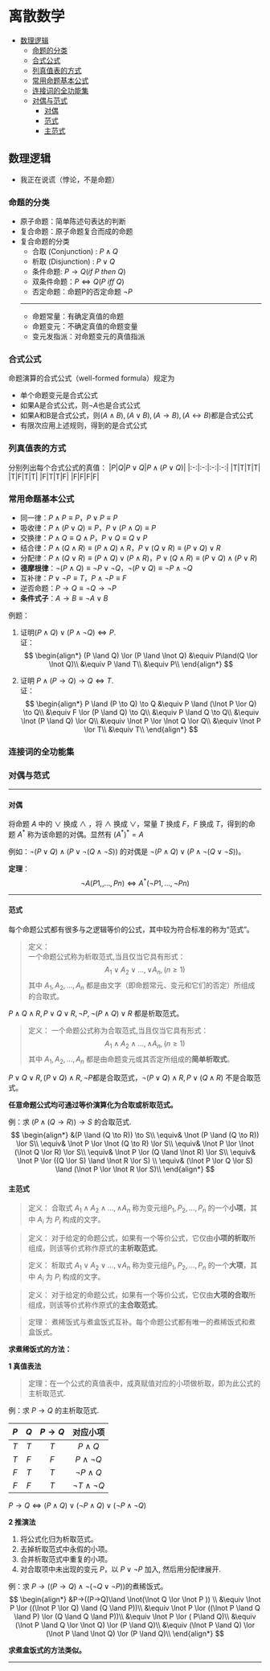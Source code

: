 <!-- 离散数学 -->
<meta name="viewport" content="width=device-width, initial-scale=1.0">

# 离散数学 <!-- omit in toc -->
- [数理逻辑](#数理逻辑)
  - [命题的分类](#命题的分类)
  - [合式公式](#合式公式)
  - [列真值表的方式](#列真值表的方式)
  - [常用命题基本公式](#常用命题基本公式)
  - [连接词的全功能集](#连接词的全功能集)
  - [对偶与范式](#对偶与范式)
    - [对偶](#对偶)
    - [范式](#范式)
    - [主范式](#主范式)

## 数理逻辑

- 我正在说谎（悖论，不是命题）  

### 命题的分类
- 原子命题：简单陈述句表达的判断
- 复合命题：原子命题复合而成的命题
- 复合命题的分类
  - 合取 (Conjunction) : $P∧Q$
  - 析取 (Disjunction) : $P∨Q$
  - 条件命题: $P→Q ( if\ P\ then\ Q )$
  - 双条件命题：$P\iff Q ( P\ iff\ Q )$
  - 否定命题：命题P的否定命题 $¬P$
  ---
  - 命题常量：有确定真值的命题
  - 命题变元：不确定真值的命题变量
  - 变元发指派：对命题变元的真值指派

### 合式公式
命题演算的合式公式（well-formed formula）规定为
- 单个命题变元是合式公式
- 如果A是合式公式，则$¬A$也是合式公式
- 如果A和B是合式公式，则$(A∧B),(A∨B),(A→B),(A↔B)$都是合式公式
- 有限次应用上述规则，得到的是合式公式

### 列真值表的方式
分别列出每个合式公式的真值：
|$P$|$Q$|$P \lor Q$|$P \land (P \lor Q)$|
|:-:|:-:|:-:|:-:|
|T|T|T|T|
|T|F|T|T|
|F|T|T|F|
|F|F|F|F|

### 常用命题基本公式
- 同一律：$P∧P≡P$，$P∨P≡P$
- 吸收律：$P∧(P∨Q)≡P$，$P∨(P∧Q)≡P$
- 交换律：$P∧Q≡Q∧P$，$P∨Q≡Q∨P$
- 结合律：$P∧(Q∧R)≡(P∧Q)∧R$，$P∨(Q∨R)≡(P∨Q)∨R$
- 分配律：$P∧(Q∨R)≡(P∧Q)∨(P∧R)$，$P∨(Q∧R)≡(P∨Q)∧(P∨R)$
- **德摩根律**：$¬(P∧Q)≡¬P∨¬Q$，$¬(P∨Q)≡¬P∧¬Q$
- 互补律：$P∨¬P≡T$，$P∧¬P≡F$
- 逆否命题：$P→Q≡¬Q→¬P$
- **条件式子**：$A \to B ≡ \lnot A \lor B$

例题：  

1. 证明$(P \land Q) \lor (P \land \lnot Q) \iff P.$  
证：
$$
\begin{align*}
    (P \land Q) \lor (P \land \lnot Q) &\equiv P\land(Q \lor \lnot Q)\\
    &\equiv P \land T\\
    &\equiv P\\
\end{align*}
$$

2. 证明 $P \land (P \to Q) \to Q \iff T$.  
证：
$$
\begin{align*}
    P \land (P \to Q) \to Q 
    &\equiv P \land (\lnot P \lor Q) \to Q\\
    &\equiv F \lor (P \land Q) \to Q\\
    &\equiv P \land Q \to Q\\
    &\equiv \lnot (P \land Q) \lor Q\\
    &\equiv \lnot P \lor \lnot Q \lor Q\\
    &\equiv \lnot P \lor T\\
    &\equiv T\\
\end{align*}
$$

### 连接词的全功能集

### 对偶与范式

---

#### 对偶
将命题 $A$ 中的 $\lor$ 换成 $\land$ ，将 $\land$ 换成 $\lor$，常量 $T$ 换成 $F$，$F$ 换成 $T$，得到的命题 $A^*$ 称为该命题的对偶。显然有 $(A^*)^* = A$

例如：$\lnot(P∨Q)∧(P∨\lnot(Q∧\lnot S))$ 的对偶是 $\lnot(P∧Q)∨(P∧\lnot(Q∨\lnot S))$。

**定理**： 
$$
\lnot A( P1,,...,Pn ) \iff A^*(\lnot P1, ..., \lnot Pn)
$$

---

#### 范式
每个命题公式都有很多与之逻辑等价的公式，其中较为符合标准的称为“范式”。  

> 定义：  
> 一个命题公式称为析取范式,当且仅当它具有形式： 
> $$A_1 \lor A_2 \lor …, \lor A_n, (n \geqslant 1)$$
> 其中 $A_1,A_2,...,A_n$ 都是由文字（即命题常元、变元和它们的否定）所组成的合取式。

$P∧Q∧R, P∨ Q ∨ R, \lnot P, \lnot (P∧Q) ∨R$ 都是析取范式。

> 定义：
> 一个命题公式称为合取范式,当且仅当它具有形式：
> $$
> A_1 \land A_2 \land …, \land A_n, (n \geqslant 1)
> $$
> 其中 $A_1,A_2,...,A_n$ 都是由命题变元或其否定所组成的**简单析取式**。

$P ∨ Q ∨ R, (P∨ Q) ∧R, \lnot P$都是合取范式，$\lnot (P∨ Q) ∧R, P∨ ( Q∧R )$ 不是合取范式。

**任意命题公式均可通过等价演算化为合取或析取范式。**

例：求 $(P \land (Q \to R)) \to S$ 的合取范式.
$$
\begin{align*}
          &(P \land (Q \to R)) \to S\\
    \equiv& \lnot (P \land (Q \to R)) \lor S\\
    \equiv& \lnot P \lor \lnot (Q \to R) \lor S\\
    \equiv& \lnot P \lor \lnot (\lnot Q \lor R) \lor S\\
    \equiv& \lnot P \lor (Q \land \lnot R) \lor S\\
    \equiv& \lnot P \lor ((Q \lor S) \land \lnot R \lor S)  \\
    \equiv& (\lnot P \lor Q \lor S) \land (\lnot P \lor \lnot R \lor S)\\
\end{align*}
$$

#### 主范式
> 定义：
> 合取式 $A_1 \land A_2 \land …, \land A_n$ 称为变元组$P_1,P_2,...,P_n$ 的一个**小项**，其中 $A_i$ 为 $P_i$ 构成的文字。

> 定义：
> 对于给定的命题公式，如果有一个等价公式，它仅由**小项的析取**所组成，则该等价式称作原式的**主析取范式**。

> 定义：
> 析取式 $A_1 \lor A_2 \lor …, \lor A_n$ 称为变元组$P_1,P_2,...,P_n$ 的一个**大项**，其中 $A_i$ 为 $P_i$ 构成的文字。

> 定义：
> 对于给定的命题公式，如果有一个等价公式，它仅由**大项的合取**所组成，则该等价式称作原式的**主合取范式**。

> 定理：
> 煮稀饭式与煮盒饭式互补。每个命题公式都有唯一的煮稀饭式和煮盒饭式。


**求煮稀饭式的方法：**

**1 真值表法**
> 定理：在一个公式的真值表中，成真赋值对应的小项做析取，即为此公式的主析取范式.

例：求 $P \to Q$ 的主析取范式.

| $P$ | $Q$ | $P \to Q$ |    对应小项    |
| :-: | :-: | :-------: |    :------:   |
| $T$ | $T$ |    $T$    |  $P \land Q$  |
| $T$ | $F$ |    $F$    |$P\land\lnot Q$|
| $F$ | $T$ |    $T$    |$\lnot P\land Q$|
| $F$ | $F$ |    $T$    |$\lnot T\land \lnot Q$|

$P→Q \iff (P\land Q) \lor (\lnot P \land Q) \lor (\lnot P \land \lnot Q)$

**2 推演法**

1. 将公式化归为析取范式。
2. 去掉析取范式中永假的小项。  
3. 合并析取范式中重复的小项。  
4. 对合取项中未出现的变元 $P$，以 $P \lor \lnot P$ 加入, 然后用分配律展开.
   
例：求 $P→((P→Q)\land \lnot(\lnot Q \lor \lnot P ))$的煮稀饭式。
$$
\begin{align*}
    &P→((P→Q)\land \lnot(\lnot Q \lor \lnot P )) \\
    &\equiv \lnot P \lor ((\lnot P \lor Q) \land (Q \land P))\\
    &\equiv \lnot P \lor ((\lnot P \land Q \land P) \lor (Q \land Q \land P))\\
    &\equiv \lnot P \lor ( P\land Q)\\
    &\equiv (\lnot P \land Q \lor \lnot Q) \lor (P \land Q)\\
    &\equiv (\lnot P \land Q) \lor (\lnot P \land \lnot Q) \lor (P \land Q)\\
\end{align*}
$$

**求煮盒饭式的方法类似。**

---

